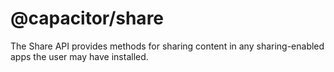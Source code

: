 # @capacitor/share

The Share API provides methods for sharing content in any sharing-enabled apps the user may have installed.

<docgen-index></docgen-index>

<docgen-api>
<!-- run docgen to generate docs from the source -->
<!-- More info: https://github.com/ionic-team/capacitor-docgen -->
</docgen-api>
